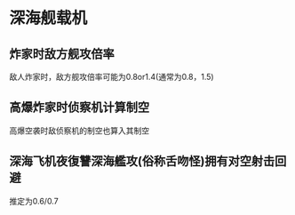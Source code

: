 # 深海舰载机

## 炸家时敌方舰攻倍率

敌人炸家时，敌方舰攻倍率可能为0.8or1.4\(通常为0.8，1.5\)

## 高爆炸家时侦察机计算制空

高爆空袭时敌侦察机的制空也算入其制空

## 深海飞机夜復讐深海艦攻\(俗称舌吻怪\)拥有对空射击回避

推定为0.6/0.7

